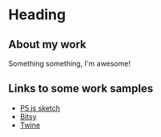 # Heading

## About my work

Something something, I'm awesome!

## Links to some work samples
- [P5.js sketch](https://openprocessing.org/sketch/2592306)
- [Bitsy](bitsy.html) 
- [Twine](Twine.html)